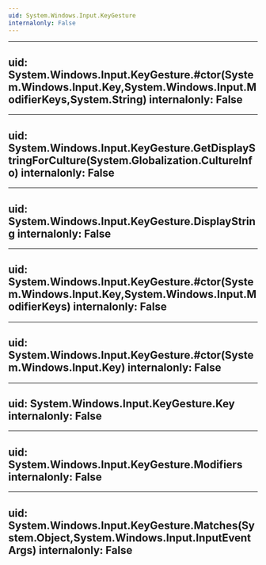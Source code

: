 ```yaml
---
uid: System.Windows.Input.KeyGesture
internalonly: False
---
```


---
uid: System.Windows.Input.KeyGesture.#ctor(System.Windows.Input.Key,System.Windows.Input.ModifierKeys,System.String)
internalonly: False
---

---
uid: System.Windows.Input.KeyGesture.GetDisplayStringForCulture(System.Globalization.CultureInfo)
internalonly: False
---

---
uid: System.Windows.Input.KeyGesture.DisplayString
internalonly: False
---

---
uid: System.Windows.Input.KeyGesture.#ctor(System.Windows.Input.Key,System.Windows.Input.ModifierKeys)
internalonly: False
---

---
uid: System.Windows.Input.KeyGesture.#ctor(System.Windows.Input.Key)
internalonly: False
---

---
uid: System.Windows.Input.KeyGesture.Key
internalonly: False
---

---
uid: System.Windows.Input.KeyGesture.Modifiers
internalonly: False
---

---
uid: System.Windows.Input.KeyGesture.Matches(System.Object,System.Windows.Input.InputEventArgs)
internalonly: False
---

